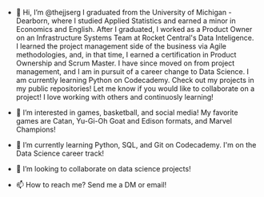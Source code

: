 - 👋 Hi, I’m @thejjserg
I graduated from the University of Michigan - Dearborn, where I studied Applied Statistics and earned a minor in Economics and English. After I graduated, I worked as a Product Owner on an Infrastructure Systems Team at Rocket Central's Data Inteligence. I learned the project management side of the business via Agile methodologies, and, in that time, I earned a certification in Product Ownership and Scrum Master. I have since moved on from project management, and I am in pursuit of a career change to Data Science. I am currently learning Python on Codecademy. Check out my projects in my public repositories! Let me know if you would like to collaborate on a project! I love working with others and continuosly learning!

  
- 👀 I’m interested in games, basketball, and social media!
  My favorite games are Catan, Yu-Gi-Oh Goat and Edison formats, and Marvel Champions!
- 🌱 I’m currently learning Python, SQL, and Git on Codecademy. I'm on the Data Science career track!
- 💞️ I’m looking to collaborate on data science projects!
- 📫 How to reach me? Send me a DM or email! 

<!---
thejjserg/thejjserg is a ✨ special ✨ repository because its `README.md` (this file) appears on your GitHub profile.
You can click the Preview link to take a look at your changes.
--->
